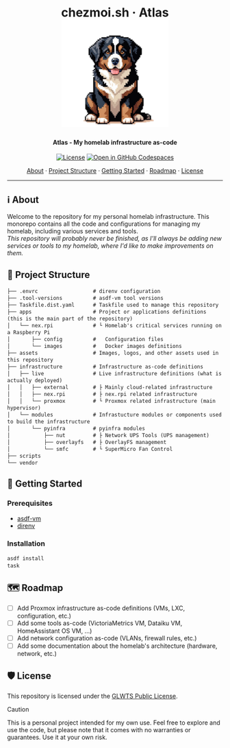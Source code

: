 <!-- markdownlint-disable MD033 -->
<h1 align="center">
  chezmoi.sh · Atlas
  <br/>
  <img src="assets/159c3cee-7092-4f4c-8b32-cd5c96466c69.png" alt="Bernese Mountain Dog as logo" height="250">
</h1>

<h4 align="center">Atlas - My homelab infrastructure as-code</h4>

<div align="center">

[![License](https://img.shields.io/badge/license-GLWTS%20Public%20License-blue?logo=git&logoColor=white&logoWidth=20)](LICENSE)
[![Open in GitHub Codespaces](https://img.shields.io/badge/Open_in_Github_Codespace-black?logo=github)](https://github.com/codespaces/new?hide_repo_select=true&ref=poc/pulumi-alt&repo=737828332)

<a href="#about">About</a> ·
<a href="#project-structure">Project Structure</a> ·
<a href="#getting-started">Getting Started</a> ·
<a href="#roadmap">Roadmap</a> ·
<a href="#license">License</a>

</div>

---

<!-- markdownlint-enable MD033 -->

## ℹ️ About

Welcome to the repository for my personal homelab infrastructure. This monorepo contains all the code and configurations for managing
my homelab, including various services and tools.  
_This repository will probably never be finished, as I'll always be adding new services or tools to my homelab, where I'd like to make
improvements on them._

## 📁 Project Structure

```plaintext
├── .envrc                  # direnv configuration
├── .tool-versions          # asdf-vm tool versions
├── Taskfile.dist.yaml      # Taskfile used to manage this repository
├── apps                    # Project or applications definitions (this is the main part of the repository)
│   └── nex.rpi             # └ Homelab's critical services running on a Raspberry Pi
│       ├── config          #   Configuration files
│       └── images          #   Docker images definitions
├── assets                  # Images, logos, and other assets used in this repository
├── infrastructure          # Infrastructure as-code definitions
│   ├── live                # Live infrastructure definitions (what is actually deployed)
│   │   ├── external        # ├ Mainly cloud-related infrastructure
│   │   ├── nex.rpi         # ├ nex.rpi related infrastructure
│   │   └── proxmox         # └ Proxmox related infrastructure (main hypervisor)
│   └── modules             # Infrastucture modules or components used to build the infrastructure
│       └── pyinfra         # pyinfra modules
│           ├── nut         # ├ Network UPS Tools (UPS management)
│           ├── overlayfs   # ├ OverlayFS management
│           └── smfc        # └ SuperMicro Fan Control
├── scripts
└── vendor
```

## 🚀 Getting Started

### Prerequisites

- [asdf-vm](https://asdf-vm.com/)
- [direnv](https://direnv.net/)

### Installation

```bash
asdf install
task
```

## 🗺️ Roadmap

- [ ] Add Proxmox infrastructure as-code definitions (VMs, LXC, configuration, etc.)
- [ ] Add some tools as-code (VictoriaMetrics VM, Dataiku VM, HomeAssistant OS VM, ...)
- [ ] Add network configuration as-code (VLANs, firewall rules, etc.)
- [ ] Add some documentation about the homelab's architecture (hardware, network, etc.)

## 🛡️ License

This repository is licensed under the [GLWTS Public License](LICENSE).

> [!CAUTION]
> This is a personal project intended for my own use. Feel free to explore and use the code,
> but please note that it comes with no warranties or guarantees. Use it at your own risk.
